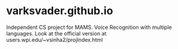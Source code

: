 # varksvader.github.io
Independent CS project for MAMS. Voice Recognition with multiple languages. Look at the official version at <a> users.wpi.edu/~vsinha2/projIndex.html</a>
